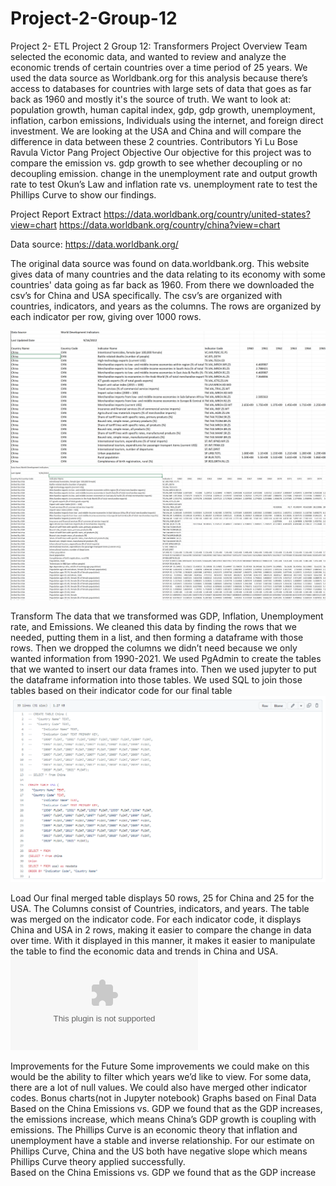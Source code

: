 # Project-2-Group-12
Project 2- ETL
Project 2 Group 12: Transformers
Project Overview
Team selected the economic data, and wanted to review and analyze the economic trends of certain countries over a time period of 25 years. We used the data source as Worldbank.org for this analysis because there’s access to databases for countries with large sets of data that goes as far back as 1960 and mostly it's the source of truth. We want to look at: population growth, human capital index,  gdp, gdp growth, unemployment, inflation, carbon emissions, Individuals using the internet, and foreign direct investment. We are looking at the USA and China and will compare the difference in data between these 2 countries.
Contributors
Yi Lu 
Bose Ravula
Victor Pang
Project Objective
Our objective for this project was to compare the emission vs. gdp growth to see whether decoupling or no decoupling emission. change in the unemployment rate and output growth rate to test Okun’s Law and inflation rate vs. unemployment rate to test the Phillips Curve to show our findings.

Project Report
Extract
https://data.worldbank.org/country/united-states?view=chart
https://data.worldbank.org/country/china?view=chart

Data source: https://data.worldbank.org/

The original data source was found on data.worldbank.org. This website gives data of many countries and the data relating to its economy with some countries' data going as far back as 1960.  From there we downloaded the csv’s for China and USA specifically. The csv’s are organized with countries, indicators, and years as the columns. The rows are organized by each indicator per row, giving over 1000 rows. 

![alt text](https://github.com/boravula/Project-2-Group-12/blob/main/images/china_data.png)
![alt text](https://github.com/boravula/Project-2-Group-12/blob/main/images/us_data.png)


Transform
The data that we transformed was GDP, Inflation, Unemployment rate, and Emissions. We cleaned this data by finding the rows that we needed, putting them in a list, and then forming a dataframe with those rows. Then we dropped the columns we didn’t need because we only wanted information from 1990-2021. We used PgAdmin to create the tables that we wanted to insert our data frames into. Then we used jupyter to put the dataframe information into those tables. We used SQL to join those tables based on their indicator code for our final table
 ![alt text](https://github.com/boravula/Project-2-Group-12/blob/main/images/sql_transformation.png)


Load
Our final merged table displays 50 rows, 25 for China and 25 for the USA. The Columns consist of Countries, indicators, and years. The table was merged on the indicator code. For each indicator code, it displays China and USA in 2 rows, making it easier to compare the change in data over time. With it displayed in this manner, it makes it easier to manipulate the table to find the economic data and trends in China and USA.
![alt text](https://github.com/boravula/Project-2-Group-12/blob/main/merged_data.csv)
 
Improvements for the Future
Some improvements we could make on this would be the ability to filter which years we’d like to view. For some data, there are a lot of null values. We could also have merged other indicator codes.
Bonus charts(not in Jupyter notebook)
Graphs based on Final Data
Based on the China Emissions vs. GDP we found that as the GDP increases, the emissions increase, which means China’s GDP growth is coupling with emissions. The Phillips Curve is an economic theory that inflation and unemployment have a stable and inverse relationship. For our estimate on Phillips Curve, China and the US both have negative slope which means Phillips Curve theory applied successfully.  
Based on the China Emissions vs. GDP we found that as the GDP increase 
 
 
